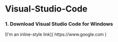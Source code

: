 # Visual-Studio-Code

<h3>
  1. Download Visual Studio Code for Windows 
</h3>
[I'm an inline-style link]( https://www.google.com )
